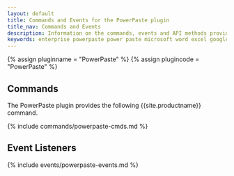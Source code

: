 ```yaml
---
layout: default
title: Commands and Events for the PowerPaste plugin
title_nav: Commands and Events
description: Information on the commands, events and API methods provided with the PowerPaste plugin.
keywords: enterprise powerpaste power paste microsoft word excel google docs
---
```


{% assign pluginname = "PowerPaste" %}
{% assign plugincode = "PowerPaste" %}

## Commands

The PowerPaste plugin provides the following {{site.productname}} command.

{% include commands/powerpaste-cmds.md %}

## Event Listeners

{% include events/powerpaste-events.md %}